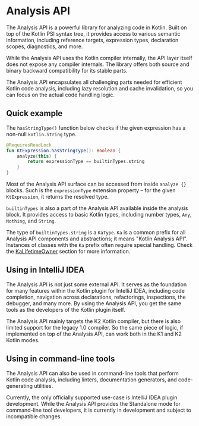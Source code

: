 # Analysis API

The Analysis API is a powerful library for analyzing code in Kotlin. Built on top of the Kotlin PSI syntax tree,
it provides access to various semantic information, including reference targets, expression types, declaration scopes,
diagnostics, and more.

While the Analysis API uses the Kotlin compiler internally, the API layer itself does not expose any compiler internals.
The library offers both source and binary backward compatibility for its stable parts.

The Analysis API encapsulates all challenging parts needed for efficient Kotlin code analysis, including lazy resolution
and cache invalidation, so you can focus on the actual code handling logic.

## Quick example

The `hasStringType()` function below checks if the given expression has a non-null `kotlin.String` type.

```Kotlin
@RequiresReadLock
fun KtExpression.hasStringType(): Boolean {
    analyze(this) {
        return expressionType == builtinTypes.string
    }
}
```

Most of the Analysis API surface can be accessed from inside `analyze {}` blocks. Such is the `expressionType` extension
property – for the given `KtExpression`, it returns the resolved type.

`builtinTypes` is also a part of the Analysis API available inside the analysis block. It provides access to basic
Kotlin types, including number types, `Any`, `Nothing`, and `String`.

The type of `builtinTypes.string` is a `KaType`. `Ka` is a common prefix for all Analysis API components and
abstractions; it means "Kotlin Analysis API". Instances of classes with the `Ka` prefix often require special handling.
Check the [KaLifetimeOwner](Fundamentals.md#kalifetimeowner) section for more information.

## Using in IntelliJ IDEA

The Analysis API is not just some external API. It serves as the foundation for many features within the Kotlin plugin
for IntelliJ IDEA, including code completion, navigation across declarations, refactorings, inspections, the debugger,
and many more. By using the Analysis API, you get the same tools as the developers of the Kotlin plugin itself.

The Analysis API mainly targets the K2 Kotlin compiler, but there is also limited support for the legacy 1.0 compiler.
So the same piece of logic, if implemented on top of the Analysis API, can work both in the K1 and K2 Kotlin modes.

## Using in command-line tools

The Analysis API can also be used in command-line tools that perform Kotlin code analysis, including linters,
documentation generators, and code-generating utilities.

<note>
    Currently, the only officially supported use-case is IntelliJ IDEA plugin development.
    While the Analysis API provides the Standalone mode for command-line tool developers, it is currently in development
    and subject to incompatible changes.
</note>